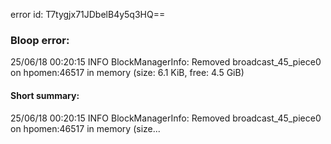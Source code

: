 error id: T7tygjx71JDbelB4y5q3HQ==
### Bloop error:

25/06/18 00:20:15 INFO BlockManagerInfo: Removed broadcast_45_piece0 on hpomen:46517 in memory (size: 6.1 KiB, free: 4.5 GiB)
#### Short summary: 

25/06/18 00:20:15 INFO BlockManagerInfo: Removed broadcast_45_piece0 on hpomen:46517 in memory (size...